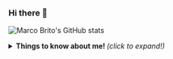 ### Hi there 👋
![Marco Brito's GitHub stats](https://github-readme-stats.vercel.app/api?username=BritosMarco&show_icons=true&theme=merko)

<details>
  <summary> <b> Things to know about me! </b> <i>(click to expand!)</i> </summary>
  
  <br>
    This going to be hidden.

</details>
<!--
**BritosMarco/BritosMarco** is a ✨ _special_ ✨ repository because its `README.md` (this file) appears on your GitHub profile.



Here are some ideas to get you started:

- 🔭 I’m currently working on ...
- 🌱 I’m currently learning ...
- 👯 I’m looking to collaborate on ...
- 🤔 I’m looking for help with ...
- 💬 Ask me about ...
- 📫 How to reach me: ...
- 😄 Pronouns: ...
- ⚡ Fun fact: ...
-->
